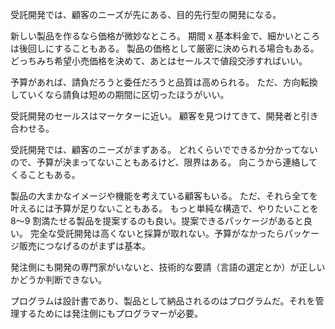 受託開発では、顧客のニーズが先にある、目的先行型の開発になる。

新しい製品を作るなら価格が微妙なところ。
期間 x 基本料金で、細かいところは後回しにすることもある。
製品の価格として厳密に決められる場合もある。
どっちみち希望小売価格を決めて、あとはセールスで値段交渉すればいい。

予算があれば、請負だろうと委任だろうと品質は高められる。
ただ、方向転換していくなら請負は短めの期間に区切ったほうがいい。

受託開発のセールスはマーケターに近い。
顧客を見つけてきて、開発者と引き合わせる。

受託開発では、顧客のニーズがまずある。
どれくらいでできるか分かってないので、予算が決まってないこともあるけど、限界はある。
向こうから連絡してくることもある。

製品の大まかなイメージや機能を考えている顧客もいる。
ただ、それら全てを叶えるには予算が足りないこともある。
もっと単純な構造で、やりたいことを 8〜9 割満たせる製品を提案するのも良い。提案できるパッケージがあると良い。
完全な受託開発は高くないと採算が取れない。予算がなかったらパッケージ販売につなげるのがまずは基本。

発注側にも開発の専門家がいないと、技術的な要請（言語の選定とか）が正しいかどうか判断できない。

プログラムは設計書であり、製品として納品されるのはプログラムだ。それを管理するためには発注側にもプログラマーが必要。
